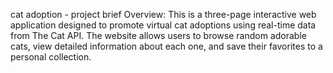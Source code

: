 cat adoption - project brief
Overview: This is a three-page interactive web application designed to promote virtual cat adoptions using real-time data from The Cat API. The website allows users to browse random adorable cats, view detailed information about each one, and save their favorites to a personal collection.
